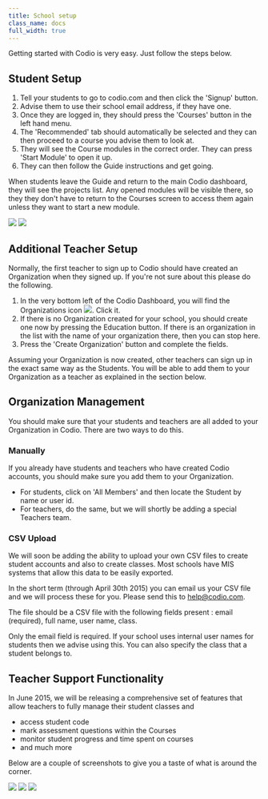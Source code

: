 ```yaml
---
title: School setup
class_name: docs
full_width: true
---
```


Getting started with Codio is very easy. Just follow the steps below.

## Student Setup
1. Tell your students to go to codio.com and then click the 'Signup' button. 
1. Advise them to use their school email address, if they have one.
1. Once they are logged in, they should press the 'Courses' button in the left hand menu.
1. The 'Recommended' tab should automatically be selected and they can then proceed to a course you advise them to look at.
1. They will see the Course modules in the correct order. They can press 'Start Module' to open it up.
1. They can then follow the Guide instructions and get going.

When students leave the Guide and return to the main Codio dashboard, they will see the projects list. Any opened modules will be visible there, so they they don't have to return to the Courses screen to access them again unless they want to start a new module.

![](/img/docs/education/courses-setup.jpg)
![](/img/docs/education/modules-setup.jpg)


## Additional Teacher Setup
Normally, the first teacher to sign up to Codio should have created an Organization when they signed up. If you're not sure about this please do the following.

1. In the very bottom left of the Codio Dashboard, you will find the Organizations icon ![](/img/docs/education/org-button.png). Click it.
1. If there is no Organization created for your school, you should create one now by pressing the Education button. If there is an organization in the list with the name of your organization there, then you can stop here.
1. Press the 'Create  Organization' button and complete the fields.

Assuming your Organization is now created, other teachers can sign up in the exact same way as the Students. You will be able to add them to your Organization as a teacher as explained in the section below.

## Organization Management
You should make sure that your students and teachers are all added to your Organization in Codio. There are two ways to do this.

### Manually
If you already have students and teachers who have created Codio accounts, you should make sure you add them to your Organization.

- For students, click on 'All Members' and then locate the Student by name or user id.
- For teachers, do the same, but we will shortly be adding a special Teachers team.

### CSV Upload
We will soon be adding the ability to upload your own CSV files to create student accounts and also to create classes. Most schools have MIS systems that allow this data to be easily exported.

In the short term (through April 30th 2015) you can email us your CSV file and we will process these for you. Please send this to help@codio.com.

The file should be a CSV file with the following fields present : email (required), full name, user name, class.

Only the email field is required. If your school uses internal user names for students then we advise using this. You can also specify the class that a student belongs to.

## Teacher Support Functionality
In June 2015, we will be releasing a comprehensive set of features that allow teachers to fully manage their student classes and

- access student code
- mark assessment questions within the Courses
- monitor student progress and time spent on courses
- and much more

Below are a couple of screenshots to give you a taste of what is around the corner.

![](/img/docs/education/class-dash-1.jpg)
![](/img/docs/education/class-dash.jpg)
![](/img/docs/education/class-marks.jpg)






